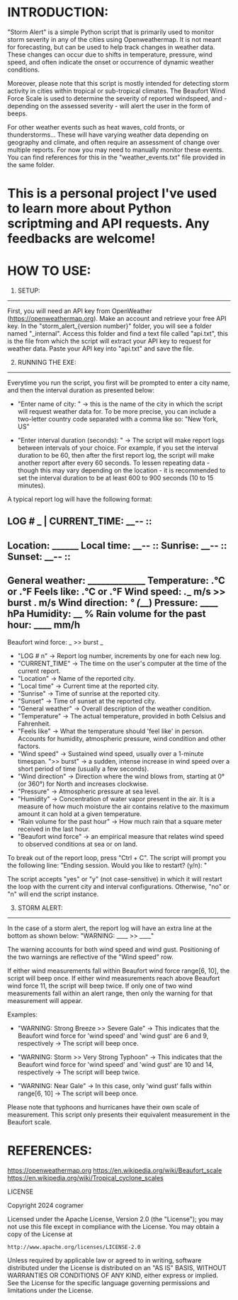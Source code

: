 INTRODUCTION:
===========================
"Storm Alert" is a simple Python script that is primarily used to monitor storm severity in any of the cities using Openweathermap. It is not meant for forecasting, but can be used to help track changes in weather data. These changes can occur due to shifts in temperature, pressure, wind speed, and often indicate the onset or occurrence of dynamic weather conditions.  

Moreover, please note that this script is mostly intended for detecting storm activity in cities within tropical or sub-tropical climates. The Beaufort Wind Force Scale is used to determine the severity of reported windspeed, and - depending on the assessed severity - will alert the user in the form of beeps.

For other weather events such as heat waves, cold fronts, or thunderstorms... These will have varying weather data depending on geography and climate, and often require an assessment of change over multiple reports. For now you may need to manually monitor these events. You can find references for this in the "weather_events.txt" file provided in the same folder. 

This is a personal project I've used to learn more about Python scriptming and API requests. Any feedbacks are welcome!
===========================


HOW TO USE:
===========================
1) SETUP:
-------------------
First, you will need an API key from OpenWeather (https://openweathermap.org). Make an account and retrieve your free API key. In the "storm_alert_{version number}" folder, you will see a folder named "_internal". Access this folder and find a text file called "api.txt", this is the file from which the script will extract your API key to request for weather data. Paste your API key into "api.txt" and save the file. 

2) RUNNING THE EXE:
-------------------
Everytime you run the script, you first will be prompted to enter a city name, and then the interval duration as presented below:

- "Enter name of city: " -> this is the name of the city in which the script will request weather data for. To be more precise, you can include a two-letter country code separated with a comma like so: "New York, US"

- "Enter interval duration (seconds): " -> The script will make report logs between intervals of your choice. For example, if you set the interval duration to be 60, then after the first report log, the script will make another report after every 60 seconds. To lessen repeating data - though this may vary depending on the location - it is recommended to set the interval duration to be at least 600 to 900 seconds (10 to 15 minutes).


A typical report log will have the following format:


LOG # _ | CURRENT_TIME: ____-__-__ __:__:__
-----------------------------------------------------
  Location: ______
Local time: ____-__-__ __:__:__
   Sunrise: ____-__-__ __:__:__
    Sunset: ____-__-__ __:__:__
-----------------------------------------------------
General weather: _____________
    Temperature: __.__°C or __.__°F
     Feels like: __.__°C or __.__°F
     Wind speed: _.__ m/s >> burst __.__ m/s
 Wind direction: ___° (_____)
       Pressure: ____ hPa
       Humidity: __ %
Rain volume for the past hour: ____ mm/h
-----------------------------------------------------
Beaufort wind force: _ >> burst _


- "LOG # n" -> Report log number, increments by one for each new log.
- "CURRENT_TIME" -> The time on the user's computer at the time of the current report.
- "Location" -> Name of the reported city.
- "Local time" -> Current time at the reported city. 
- "Sunrise" -> Time of sunrise at the reported city.
- "Sunset" -> Time of sunset at the reported city.
- "General weather" -> Overall description of the weather condition.
- "Temperature" -> The actual temperature, provided in both Celsius and Fahrenheit.
- "Feels like" -> What the temperature should 'feel like' in person. Accounts for humidity, atmospheric pressure, wind condition and other factors.
- "Wind speed" -> Sustained wind speed, usually over a 1-minute timespan. ">> burst" -> a sudden, intense increase in wind speed over a short period of time (usually a few seconds).
- "Wind direction" -> Direction where the wind blows from, starting at 0° (or 360°) for North and increases clockwise.
- "Pressure" -> Atmospheric pressure at sea level.
- "Humidity" -> Concentration of water vapor present in the air. It is a measure of how much moisture the air contains relative to the maximum amount it can hold at a given temperature. 
- "Rain volume for the past hour" -> How much rain that a square meter received in the last hour.
- "Beaufort wind force" -> an empirical measure that relates wind speed to observed conditions at sea or on land.


To break out of the report loop, press "Ctrl + C". The script will prompt you the following line:
"Ending session. Would you like to restart? (y/n): "

The script accepts "yes" or "y" (not case-sensitive) in which it will restart the loop with the current city and interval configurations. Otherwise, "no" or "n" will end the script instance.


3) STORM ALERT:
-------------------
In the case of a storm alert, the report log will have an extra line at the bottom as shown below:
"WARNING: ____ >> ____"

The warning accounts for both wind speed and wind gust. Positioning of the two warnings are reflective of the "Wind speed" row.

If either wind measurements fall within Beaufort wind force range[6, 10], the script will beep once.
If either wind measurements reach above Beaufort wind force 11, the script will beep twice.
If only one of two wind measurements fall within an alert range, then only the warning for that measurement will appear.

Examples:
- "WARNING: Strong Breeze >> Severe Gale" -> This indicates that the Beaufort wind force for 'wind speed' and 'wind gust' are 6 and 9, respectively -> The script will beep once.

- "WARNING: Storm >> Very Strong Typhoon" -> This indicates that the Beaufort wind force for 'wind speed' and 'wind gust' are 10 and 14, respectively -> The script will beep twice.

- "WARNING: Near Gale" -> In this case, only 'wind gust' falls within range[6, 10] -> The script will beep once.

Please note that typhoons and hurricanes have their own scale of measurement. This script only presents their equivalent measurement in the Beaufort scale. 


REFERENCES:
===========================
https://openweathermap.org
https://en.wikipedia.org/wiki/Beaufort_scale
https://en.wikipedia.org/wiki/Tropical_cyclone_scales


LICENSE

Copyright 2024 cogramer

Licensed under the Apache License, Version 2.0 (the "License");
you may not use this file except in compliance with the License.
You may obtain a copy of the License at

    http://www.apache.org/licenses/LICENSE-2.0

Unless required by applicable law or agreed to in writing, software
distributed under the License is distributed on an "AS IS" BASIS,
WITHOUT WARRANTIES OR CONDITIONS OF ANY KIND, either express or implied.
See the License for the specific language governing permissions and
limitations under the License.
